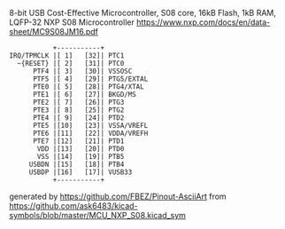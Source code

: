 8-bit USB Cost-Effective Microcontroller, S08 core, 16kB Flash, 1kB RAM, LQFP-32
NXP S08 Microcontroller
https://www.nxp.com/docs/en/data-sheet/MC9S08JM16.pdf


	           +-----------+
	IRQ/TPMCLK |[ 1]   [32]| PTC1
	  ~{RESET} |[ 2]   [31]| PTC0
	      PTF4 |[ 3]   [30]| VSSOSC
	      PTF5 |[ 4]   [29]| PTG5/EXTAL
	      PTE0 |[ 5]   [28]| PTG4/XTAL
	      PTE1 |[ 6]   [27]| BKGD/MS
	      PTE2 |[ 7]   [26]| PTG3
	      PTE3 |[ 8]   [25]| PTG2
	      PTE4 |[ 9]   [24]| PTD2
	      PTE5 |[10]   [23]| VSSA/VREFL
	      PTE6 |[11]   [22]| VDDA/VREFH
	      PTE7 |[12]   [21]| PTD1
	       VDD |[13]   [20]| PTD0
	       VSS |[14]   [19]| PTB5
	     USBDN |[15]   [18]| PTB4
	     USBDP |[16]   [17]| VUSB33
	           +-----------+


generated by https://github.com/FBEZ/Pinout-AsciiArt from https://github.com/ask6483/kicad-symbols/blob/master/MCU_NXP_S08.kicad_sym